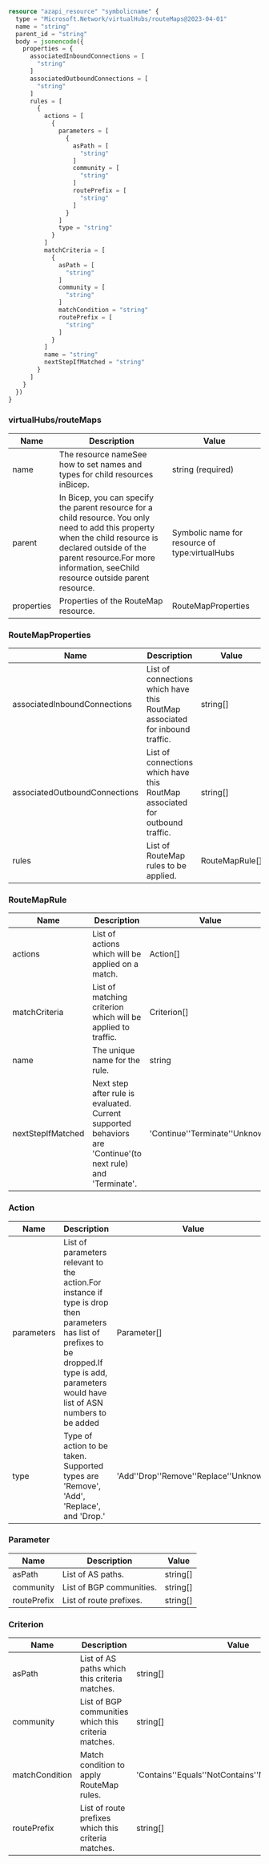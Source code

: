 ```terraform
resource "azapi_resource" "symbolicname" {
  type = "Microsoft.Network/virtualHubs/routeMaps@2023-04-01"
  name = "string"
  parent_id = "string"
  body = jsonencode({
    properties = {
      associatedInboundConnections = [
        "string"
      ]
      associatedOutboundConnections = [
        "string"
      ]
      rules = [
        {
          actions = [
            {
              parameters = [
                {
                  asPath = [
                    "string"
                  ]
                  community = [
                    "string"
                  ]
                  routePrefix = [
                    "string"
                  ]
                }
              ]
              type = "string"
            }
          ]
          matchCriteria = [
            {
              asPath = [
                "string"
              ]
              community = [
                "string"
              ]
              matchCondition = "string"
              routePrefix = [
                "string"
              ]
            }
          ]
          name = "string"
          nextStepIfMatched = "string"
        }
      ]
    }
  })
}

```

### virtualHubs/routeMaps

| Name | Description | Value |
|-|-|-|
| name | The resource nameSee how to set names and types for child resources inBicep. | string (required) |
| parent | In Bicep, you can specify the parent resource for a child resource. You only need to add this property when the child resource is declared outside of the parent resource.For more information, seeChild resource outside parent resource. | Symbolic name for resource of type:virtualHubs |
| properties | Properties of the RouteMap resource. | RouteMapProperties |


### RouteMapProperties

| Name | Description | Value |
|-|-|-|
| associatedInboundConnections | List of connections which have this RoutMap associated for inbound traffic. | string[] |
| associatedOutboundConnections | List of connections which have this RoutMap associated for outbound traffic. | string[] |
| rules | List of RouteMap rules to be applied. | RouteMapRule[] |


### RouteMapRule

| Name | Description | Value |
|-|-|-|
| actions | List of actions which will be applied on a match. | Action[] |
| matchCriteria | List of matching criterion which will be applied to traffic. | Criterion[] |
| name | The unique name for the rule. | string |
| nextStepIfMatched | Next step after rule is evaluated. Current supported behaviors are 'Continue'(to next rule) and 'Terminate'. | 'Continue''Terminate''Unknown' |


### Action

| Name | Description | Value |
|-|-|-|
| parameters | List of parameters relevant to the action.For instance if type is drop then parameters has list of prefixes to be dropped.If type is add, parameters would have list of ASN numbers to be added | Parameter[] |
| type | Type of action to be taken. Supported types are 'Remove', 'Add', 'Replace', and 'Drop.' | 'Add''Drop''Remove''Replace''Unknown' |


### Parameter

| Name | Description | Value |
|-|-|-|
| asPath | List of AS paths. | string[] |
| community | List of BGP communities. | string[] |
| routePrefix | List of route prefixes. | string[] |


### Criterion

| Name | Description | Value |
|-|-|-|
| asPath | List of AS paths which this criteria matches. | string[] |
| community | List of BGP communities which this criteria matches. | string[] |
| matchCondition | Match condition to apply RouteMap rules. | 'Contains''Equals''NotContains''NotEquals''Unknown' |
| routePrefix | List of route prefixes which this criteria matches. | string[] |


